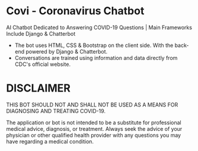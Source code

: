 # Covi - Coronavirus Chatbot

AI Chatbot Dedicated to Answering COVID-19 Questions | Main Frameworks Include Django &amp; Chatterbot


- The bot uses HTML, CSS & Bootstrap on the client side. With the back-end powered by Django & Chatterbot. 
- Conversations are trained using information and data directly from CDC's official website.


# DISCLAIMER

THIS BOT SHOULD NOT AND SHALL NOT BE USED AS A MEANS FOR DIAGNOSING AND TREATING COVID-19. 

The application or bot is not intended to be a substitute for professional medical advice, diagnosis, or treatment. Always seek the advice of your physician or other qualified health provider with any questions you may have regarding a medical condition.
